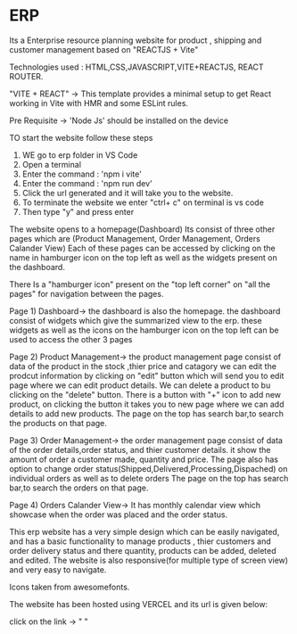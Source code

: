 # ERP

Its a Enterprise resource planning website for product , shipping and customer management based on "REACTJS + Vite"

Technologies used : HTML,CSS,JAVASCRIPT,VITE+REACTJS, REACT ROUTER.

"VITE + REACT" -> This template provides a minimal setup to get React working in Vite with HMR and some ESLint rules.

Pre Requisite -> 'Node Js' should be installed on the device

TO start the website follow these steps

1) WE go to erp folder in VS Code
2) Open a terminal
3) Enter the command : 'npm i vite'
4) Enter the command : 'npm run dev'
5) Click the url generated and it will take you to the website.
6) To terminate the website we enter "ctrl+ c" on terminal is vs code 
7) Then type "y" and press enter

The website opens to a homepage(Dashboard)
Its consist of three other pages which are (Product Management, Order Management, Orders Calander View)
Each of these pages can be accessed by clicking on the name in hamburger icon on the top left as well as the widgets present on the dashboard.

There Is a "hamburger icon" present on the "top left corner" on "all the pages" for navigation between the pages.

Page 1) Dashboard-> 
	the dashboard is also the homepage.
	the dashboard consist of widgets which give the summarized view to the erp.
	these widgets as well as the icons on the hamburger icon on the top left can be used to access the other 3 pages

Page 2) Product Management->
	the product management page consist of data of the product in the stock ,thier price and catagory
	we can edit the prodcut information by clicking on "edit" button which will send you to edit page where we can edit 
	product details.
	We can delete a product to bu clicking on the "delete" button.
	There is a button with "+" icon to add new product, on clicking the button it takes you to new page where we can add details
	to add new products.
	The page on the top has search bar,to search the products on that page.

Page 3) Order Management->
	the order management page consist of data of the order details,order status, and thier customer details.
	it show the amount of order a customer made, quantity and price.
	The page also has option to change order status(Shipped,Delivered,Processing,Dispached) on individual orders as well as to delete orders
	The page on the top has search bar,to search the orders on that page.

Page 4) Orders Calander View->
	It has monthly calendar view which showcase when the order was placed and the order status.


This erp website has a very simple design which can be easily navigated, and has a basic functionality to manage products , thier customers and order delivery status and there quantity, products can be added, deleted and edited.
The website is also responsive(for multiple type of screen view) and very easy to navigate.

Icons taken from awesomefonts.

The website has been hosted using VERCEL and its url is given below:

click on the link -> " "


